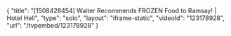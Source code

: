 {
    "title": "[1508428454] Waiter Recommends FROZEN Food to Ramsay! | Hotel Hell",
    "type": "solo",
    "layout": "iframe-static",
    "videoId": "123178928",
    "url": "\/tvpembed\/123178928"
}